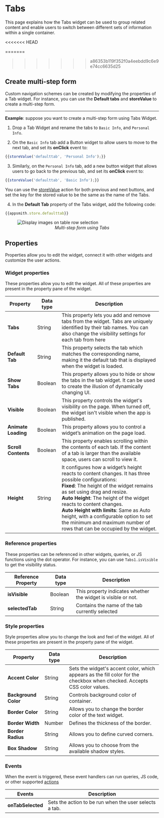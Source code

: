 # Tabs

This page explains how the Tabs widget can be used to group related content and enable users to switch between different sets of information within a single container.


<VideoEmbed host="youtube" videoId="NLe0To_fB7E" title="Using the Tabs Widget" caption="Using the Tabs Widget"/>

<<<<<<< HEAD

=======
>>>>>>> a86353b119f352f0a4eebdd9c6e9e74cc6635d25
## Create multi-step form

Custom navigation schemes can be created by modifying the properties of a Tab widget. For instance, you can use the **Default tabs** and **storeValue** to create a multi-step form.

---
**Example**: suppose you want to create a multi-step form using Tabs Widget.

1. Drop a Tab Widget and rename the tabs to `Basic Info`, and `Personal Info`.

2. On the `Basic Info` tab add a Button widget to allow users to move to the next tab, and set its **onClick** event to:

```js
{{storeValue('defaulttab', 'Personal Info');}}
```

3. Similarly, on the `Personal Info` tab, add a new button widget that allows users to go back to the previous tab, and set its **onClick** event to:

```js
{{storeValue('defaulttab', 'Basic Info');}}
```

You can use the [storeValue](/reference/appsmith-framework/widget-actions/store-value) action for both previous and next buttons, and set the key for the stored value to be the same as the name of the Tabs. 

4. In the **Default Tab** property of the Tabs widget, add the following code:

```js
{{appsmith.store.defaulttab}}
```

<figure>
  <img src="/img/tabs-nav.gif" style= {{width:"700px", height:"auto"}} alt="Display images on table row selection"/>
  <figcaption align = "center"><i>Multi-step form using Tabs</i></figcaption>
</figure>

## Properties

Properties allow you to edit the widget, connect it with other widgets and customize the user actions.

### Widget properties

These properties allow you to edit the widget. All of these properties are present in the property pane of the widget.

|  Property   | Data type |  Description                                                                                                                                                                      |
| -----------------| ------------ | -------------------------------------------------------------------------------------------------------------------------------------------------------------------------------- |
| **Tabs**          | String  | This property lets you add and remove tabs from the widget. Tabs are uniquely identified by their tab names. You can also change the visibility settings for each tab from here              |
| **Default Tab**     | String  | This property selects the tab which matches the corresponding name, making it the default tab that is displayed when the widget is loaded.                                                       |
| **Show Tabs**        | Boolean | This property allows you to hide or show the tabs in the tab widget. It can be used to create the illusion of dynamically changing UI. |
| **Visible**          | Boolean | This property controls the widget's visibility on the page. When turned off, the widget isn't visible when the app is published.     |
| **Animate Loading**  | Boolean | This property allows you to control a widget’s animation on the page load.                                                             |
| **Scroll Contents**  | Boolean | This property enables scrolling within the contents of each tab. If the content of a tab is larger than the available space, users can scroll to view it.                                                          |
| **Height**   | String     | It configures how a widget’s height reacts to content changes. It has three possible configurations:<br/>**Fixed**: The height of the widget remains as set using drag and resize.<br/>**Auto Height**: The height of the widget reacts to content changes.<br/>  **Auto Height with limits**: Same as Auto height, with a configurable option to set the minimum and maximum number of rows that can be occupied by the widget.                                      |

### Reference properties

These properties can be referenced in other widgets, queries, or JS functions using the dot operator. For instance, you can use `Tabs1.isVisible` to get the visibility status.

| Reference Property | Data type | Description                                                                                                                                                    |
| ----------------- | ------------ | -------------------------------------------------------------------------------------------------------------------------------------------------- |
| **isVisible**   | Boolean | This property indicates whether the widget is visible or not. |
| **selectedTab** | String | Contains the name of the tab currently selected                  |

### Style properties

Style properties allow you to change the look and feel of the widget. All of these properties are present in the property pane of the widget.

|  Property   | Data type |  Description                                                                                                                                                                      |
| -----------------| ------------ | -------------------------------------------------------------------------------------------------------------------------------------------------------------------------------- |
| **Accent Color**       | String| Sets the widget's accent color, which appears as the fill color for the checkbox when checked. Accepts CSS color values.             |
| **Background Color** | String| Controls background color of container.                 |
| **Border Color** | String| Allows you to change the border color of the text widget.                    |
| **Border Width** | Number| Defines the thickness of the border.                    |
| **Border Radius**    | String| Allows you to define curved corners.                     |
| **Box Shadow**       | String | Allows you to choose from the available shadow styles.   |

### Events

When the event is triggered, these event handlers can run queries, JS code, or other supported [actions](/reference/appsmith-framework/widget-actions)

| Events             | Description                                                                                                                                    |
| ------------------ | ---------------------------------------------------------------------------------------------------------------------------------------------- |
| **onTabSelected** | Sets the action to be run when the user selects a tab.  |

